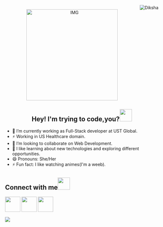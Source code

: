 <img src="https://komarev.com/ghpvc/?username=Diksha-Vats&label=Profile%20views&color=0e75b6&style=flat" alt="Diksha" align="right" /> 

<p align="center">
<img align="center" alt="IMG" src="https://octodex.github.com/images/femalecodertocat.png" height="300" />
  </p>


<h2 align="center">Hey! I'm trying to code,you?<img width="40px" src="https://c.tenor.com/MdI9bTt7NMgAAAAj/good-evening-hand-wave.gif"></h2>





- 🔭 I’m currently working as Full-Stack developer at UST Global.
- ⚡ Working in US Healthcare domain.
- 👯 I’m looking to collaborate on Web Development.
- 💬 I like learning about new technologies and exploring different opportunities.
- 😄 Pronouns: She/Her
- ⚡ Fun fact: I like watching animes(I'm a weeb).
<h2>Connect with me<img src="https://bosonmachines.com/wp-content/uploads/2019/05/contactus.gif" width="40px"></h2>
<p align="left">
<a href="mailto:dikshavatsz2050@gmail.com"><img src="https://cdn4.iconfinder.com/data/icons/free-colorful-icons/360/gmail.png" width="50px"></a> <a href="https://www.linkedin.com/in/diksha-kumari-82077a212?lipi=urn%3Ali%3Apage%3Ad_flagship3_profile_view_base_contact_details%3B1jF0Y%2FpIRoWe5GniMe6MVA%3D%3D"><img src="https://cdn4.iconfinder.com/data/icons/social-media-icons-the-circle-set/48/linkedin_circle-512.png" width="50px"></a> <img src="https://www.freeiconspng.com/thumbs/logo-twitter-png/logo-twitter-icon-symbol-0.png" width="50px">
 </p>

<img src="https://github-readme-stats.vercel.app/api?username=Diksha-Vats&&show_icons=true&title_color=ffffff&icon_color=bb2acf&text_color=daf7dc&bg_color=151515">
